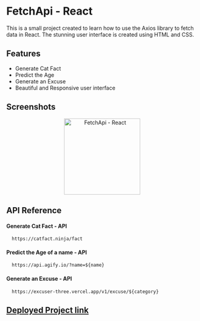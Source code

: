 
# FetchApi - React

This is a small project created to learn how to use the Axios library to fetch data in React. The stunning user interface is created using HTML and CSS.


## Features

- Generate Cat Fact
- Predict the Age
- Generate an Excuse
- Beautiful and Responsive user interface


## Screenshots

<p align="center">
  <img width="200" src="https://user-images.githubusercontent.com/107745828/225993511-67304566-db12-4092-8dac-5f5fd76f00ba.png" alt="FetchApi - React">
</p>


## API Reference

#### Generate Cat Fact - API

```
  https://catfact.ninja/fact
```

#### Predict the Age of a name - API 

```
  https://api.agify.io/?name=${name}
```

#### Generate an Excuse - API

```
  https://excuser-three.vercel.app/v1/excuse/${category}
```

## [Deployed Project link](https://fetchapi-react.netlify.app/)

